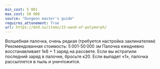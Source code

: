 ```yaml
---
min_cost: 5 001
max_cost: 50 000
source: "Dungeon master's guide"
requires_attunement: True
url: https://dnd.su/items/23-wand-of-polymorph/
---
```


Волшебная палочка, очень редкая (требуется настройка заклинателем)
Рекомендованная стоимость: 5 001-50 000 зм
Палочка ежедневно восстанавливает 1к6 + 1 заряд на рассвете. Если вы истратили последний заряд в палочке, бросьте к20. Если выпадет «1», палочка рассыплется в пыль и уничтожится.